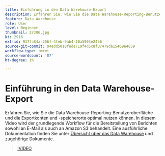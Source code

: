 ```yaml
---
title: Einführung in den Data Warehouse-Export
description: Erfahren Sie, wie Sie die Data Warehouse-Reporting-Benutzeroberfläche und die Exportkonten und -speicherorte optimal nutzen können. In diesem Video wird der grundlegende Workflow für die Bereitstellung von Berichten sowohl an E-Mail als auch an Amazon S3 behandelt.
feature: Data Warehouse
role: User
level: Beginner
thumbnail: 27306.jpg
kt: 2916
exl-id: 917fa84a-256f-4feb-9ab4-10a5905e2456
source-git-commit: 94edd5018fede719f4d5c8f07479da15469e4859
workflow-type: tm+mt
source-wordcount: '87'
ht-degree: 1%

---
```


# Einführung in den Data Warehouse-Export

Erfahren Sie, wie Sie die Data Warehouse-Reporting-Benutzeroberfläche und die Exportkonten und -speicherorte optimal nutzen können. In diesem Video wird der grundlegende Workflow für die Bereitstellung von Berichten sowohl an E-Mail als auch an Amazon S3 behandelt. Eine ausführliche Dokumentation finden Sie unter [Übersicht über das Data Warehouse](https://experienceleague.adobe.com/docs/analytics/export/data-warehouse/data-warehouse.html?lang=de) und zugehörige Dokumente.

>[!VIDEO](https://video.tv.adobe.com/v/27306/?quality=12&learn=on)
